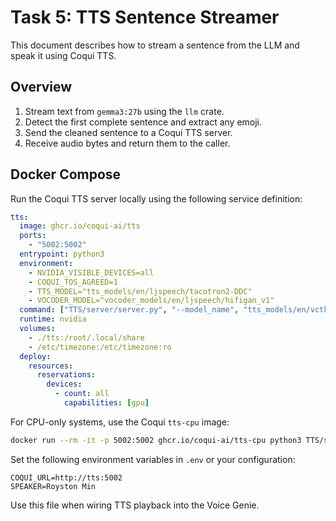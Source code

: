 # Task 5: TTS Sentence Streamer

This document describes how to stream a sentence from the LLM and speak it using Coqui TTS.

## Overview

1. Stream text from `gemma3:27b` using the `llm` crate.
2. Detect the first complete sentence and extract any emoji.
3. Send the cleaned sentence to a Coqui TTS server.
4. Receive audio bytes and return them to the caller.

## Docker Compose

Run the Coqui TTS server locally using the following service definition:

```yaml
tts:
  image: ghcr.io/coqui-ai/tts
  ports:
    - "5002:5002"
  entrypoint: python3
  environment:
    - NVIDIA_VISIBLE_DEVICES=all
    - COQUI_TOS_AGREED=1
    - TTS_MODEL="tts_models/en/ljspeech/tacotron2-DDC"
    - VOCODER_MODEL="vocoder_models/en/ljspeech/hifigan_v1"
  command: ["TTS/server/server.py", "--model_name", "tts_models/en/vctk/vits"]
  runtime: nvidia
  volumes:
    - ./tts:/root/.local/share
    - /etc/timezone:/etc/timezone:ro
  deploy:
    resources:
      reservations:
        devices:
          - count: all
            capabilities: [gpu]
```
For CPU-only systems, use the Coqui `tts-cpu` image:
```bash
docker run --rm -it -p 5002:5002 ghcr.io/coqui-ai/tts-cpu python3 TTS/server/server.py --model_name tts_models/en/vctk/vits
```


Set the following environment variables in `.env` or your configuration:

```dotenv
COQUI_URL=http://tts:5002
SPEAKER=Royston Min
```

Use this file when wiring TTS playback into the Voice Genie.
